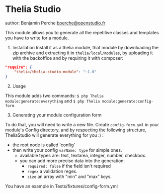 Thelia Studio
===
author: Benjamin Perche <bperche@openstudio.fr>

This module allows you to generate all the repetitive classes and templates you have to write for a module.

1. Installation
Install it as a thelia module, that module by downloading the zip archive and extracting it in ```thelia/local/modules```, by uploading it with the backoffice
and by requiring it with composer:
```json
"require": {
    "thelia/thelia-studio-module": "~1.0"
}
```

2. Usage

This module adds two commands:
```$ php Thelia module:generate:everything```
and
```$ php Thelia module:generate:config-form```

3. Generating your module configuration form

To do that, you will need to write a new file.
Create ```config-form.yml``` in your module's Config directory,
and by respecting the following structure, TheliaStudio will generate everything for you :) :
- the root node is called 'config'
- then write your config ```varName: type``` for simple ones.
    - available types are: text, textarea, integer, number, checkbox.
    - you can add more precise data into the generation:
        - ```required: false``` if the field isn't required
        - ```regex``` a validation regex.
        - ```size``` an array with "min" and "max" keys.

You have an example in Tests/fixtures/config-form.yml